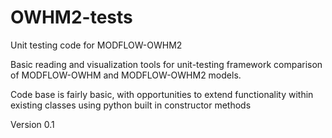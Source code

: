 # OWHM2-tests
Unit testing code for MODFLOW-OWHM2 

Basic reading and visualization tools for unit-testing framework comparison of MODFLOW-OWHM and MODFLOW-OWHM2 models.

Code base is fairly basic, with opportunities to extend functionality within existing classes using python built in constructor methods

Version 0.1
